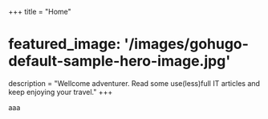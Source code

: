 +++
title = "Home"
# featured_image: '/images/gohugo-default-sample-hero-image.jpg'
description = "Wellcome adventurer. Read some use(less)full IT articles and keep enjoying your travel."
+++

aaa